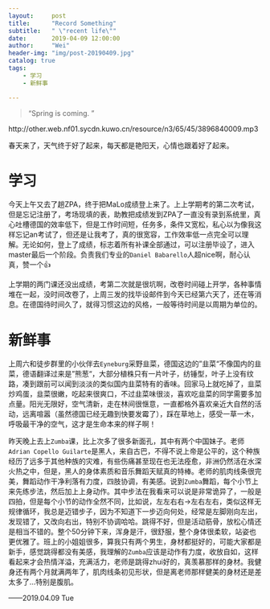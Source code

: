 ```yaml
---
layout:     post
title:      "Record Something"
subtitle:   " \"recent life\""
date:       2019-04-09 12:00:00
author:     "Wei"
header-img: "img/post-20190409.jpg"
catalog: true
tags:
    - 学习
    - 新鲜事

---
```


> “Spring is coming. ”

<p>http://other.web.nf01.sycdn.kuwo.cn/resource/n3/65/45/3896840009.mp3</p>

<p id = "build"></p>

春天来了，天气终于好了起来，每天都是艳阳天，心情也跟着好了起来。

# 学习

今天上午又去了趟ZPA，终于把MaLo成绩登上来了。上上学期考的第二次考试，但是忘记注册了，考场现填的表，助教把成绩发到ZPA了一直没有录到系统里，真心吐槽德国的效率低下，但是工作时间短，任务多，条件又宽松，私心以为像我这样忘记an考试了，但还是让我考了，真的很宽容，工作效率低一点完全可以理解。无论如何，登上了成绩，标志着所有补课全部通过，可以注册毕设了，进入master最后一个阶段。负责我们专业的`Daniel Babarello`人超nice啊，耐心认真，赞一个👍



上学期的两门课还没出成绩，考第二次就是很坑啊，改卷时间碰上开学，各种事情堆在一起，没时间改卷了，上周三发的找毕设邮件到今天已经第六天了，还在等消息。在德国待时间久了，就得习惯这边的风格，一般等待时间是以周期为单位的。



# 新鲜事

上周六和徒步群里的小伙伴去`Eyneburg`采野韭菜，德国这边的”韭菜“不像国内的韭菜，德语翻译过来是”熊葱“，大部分植株只有一片叶子，纺锤型，叶子上没有纹路，凑到跟前可以闻到淡淡的类似国内韭菜特有的香味。回家马上就吃掉了，韭菜炒鸡蛋，韭菜很嫩，吃起来很爽口，不过韭菜味很淡，喜欢吃韭菜的同学需要多加点量。阳光无限好，空气清新，走在林间很惬意，一直都格外喜欢亲近大自然的活动，远离喧嚣（虽然德国已经无趣到快要发霉了），踩在草地上，感受一草一木，呼吸最干净的空气，这才是生命本来的样子啊！



昨天晚上去上`Zumba`课，比上次多了很多新面孔，其中有两个中国妹子。老师`Adrian Copello Guilarte`是黑人，来自古巴，不得不说上帝是公平的，这个种族经历了远多于其他种族的灾难，有些伤痛甚至现在也无法痊愈，非洲仍然活在水深火热之中，但是，黑人的身体素质和音乐舞蹈天赋真的特棒。老师的肌肉线条很完美，舞蹈动作干净利落有力度，四肢协调，有美感。说到`Zumba`舞蹈，每个小节上来先练步法，然后加上上身动作。其中步法在我看来可以说是非常诡异了，一般是四拍，但是每个小节的动作全然不同，比如说，左左右右->左右左右，类似这样无规律循环，我总是迈错步子，因为不知道下一步迈向何处，经常是左脚刚向左出，发现错了，又改向右出，特别不协调哈哈。跳得不好，但是活动筋骨，放松心情还是相当不错的。整个50分钟下来，浑身是汗，很舒服，整个身体很柔软，站姿也更优雅了。班上的小姐姐很多，算我只有两个男生，身材都挺好的，可能大家都是新手，感觉跳得都没有美感，我理解的`Zumba`应该是动作有力度，收放自如，这样看起来才会热情洋溢，充满活力，老师是跳得zhui好的，真羡慕那样的身材。我健身还有两个月就满两年了，肌肉线条初见形状，但是离老师那样健美的身材还是差太多了…特别是腹肌。



——2019.04.09 Tue





